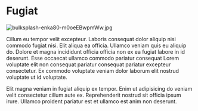 # Fugiat

<img class="bordered" src="/_merged_assets/_static/images/bulksplash-enka80-m0oeEBwpmWw.jpg" alt="bulksplash-enka80-m0oeEBwpmWw.jpg" />

Cillum eu tempor velit excepteur. Laboris consequat dolor aliquip nisi commodo fugiat nisi. Elit aliqua ea officia. Ullamco veniam quis eu aliquip do. Dolore et magna incididunt officia officia non ex ea fugiat labore in id deserunt. Esse occaecat ullamco commodo pariatur consequat Lorem voluptate elit non consequat pariatur consequat pariatur excepteur consectetur. Ex commodo voluptate veniam dolor laborum elit nostrud voluptate ut id voluptate.

Elit magna veniam in fugiat aliquip ex tempor. Enim ut adipisicing do veniam velit consectetur cillum aute ex. Reprehenderit nostrud sit officia ipsum irure. Ullamco proident pariatur est et ullamco est anim non deserunt.